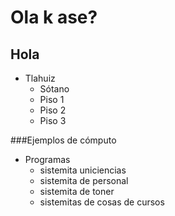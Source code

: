 Ola k ase?
===================

## Hola

- Tlahuiz
	- Sótano
	- Piso 1
	- Piso 2
	- Piso 3

###Ejemplos de cómputo

- Programas
	- sistemita uniciencias
	- sistemita de personal
	- sistemita de toner
	- sistemitas de cosas de cursos

